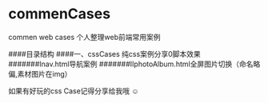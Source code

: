 # commenCases
commen web cases
个人整理web前端常用案例

####目录结构
####一、cssCases 纯css案例分享0脚本效果
#######Ⅰnav.html导航案例
#######ⅡphotoAlbum.html全屏图片切换（命名略偏,素材图片在img）




如果有好玩的css Case记得分享给我哦 ☺

